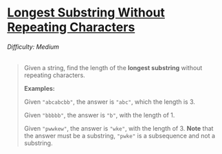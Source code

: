 # [Longest Substring Without Repeating Characters](https://leetcode.com/problems/longest-substring-without-repeating-characters/)

###### Difficulty: Medium

> Given a string, find the length of the **longest substring** without repeating characters.
> 
> **Examples:**
> 
> Given `"abcabcbb"`, the answer is `"abc"`, which the length is 3.
> 
> Given `"bbbbb"`, the answer is `"b"`, with the length of 1.
> 
> Given `"pwwkew"`, the answer is `"wke"`, with the length of 3. **Note** that the answer must be a substring, `"pwke"` is a subsequence and not a substring.